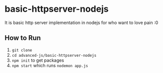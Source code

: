 # basic-httpserver-nodejs

It is basic http server implementation in nodejs for who want to love pain :0

## How to Run
1. `git clone  `
2. `cd advanced-js/basic-httpserver-nodejs`
3. `npm init` to get packages
4. `npm start` which runs `nodemon app.js` 
